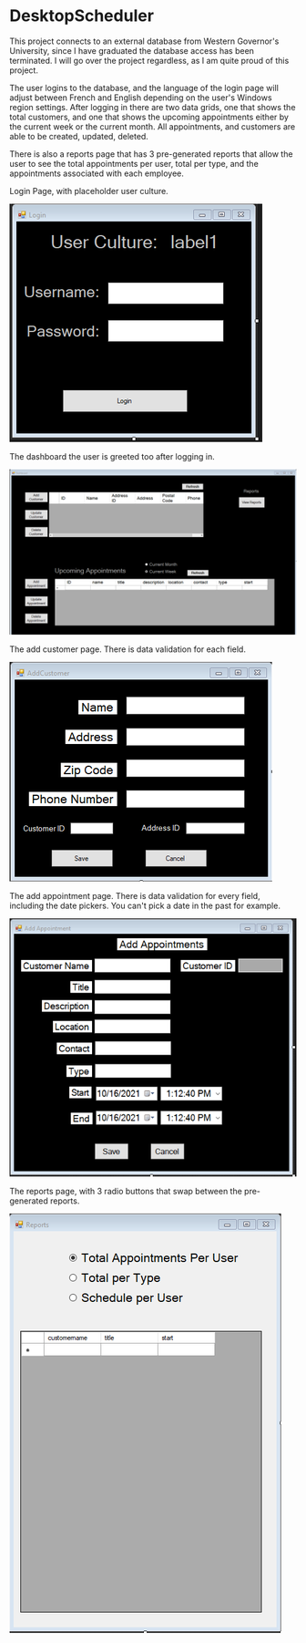 # DesktopScheduler

This project connects to an external database from Western Governor's University, since I have graduated the database access has been terminated. I will go over the project regardless, as I am quite proud of this project.

The user logins to the database, and the language of the login page will adjust between French and English depending on the user's Windows region settings. After logging in there are two data grids, one that shows the total customers, and one that shows the upcoming appointments either by the current week or the current month. All appointments, and customers are able to be created, updated, deleted.

There is also a reports page that has 3 pre-generated reports that allow the user to see the total appointments per user, total per type, and the appointments associated with each employee. 


Login Page, with placeholder user culture.

![](UserInterface/Login.png)

The dashboard the user is greeted too after logging in.

![](UserInterface/Dashboard.png)

The add customer page. There is data validation for each field.

![](UserInterface/AddCustomer.png)

The add appointment page. There is data validation for every field, including the date pickers. You can't pick a date in the past for example.

![](UserInterface/AddAppointment.png)

The reports page, with 3 radio buttons that swap between the pre-generated reports.

![](UserInterface/Reports.png)
